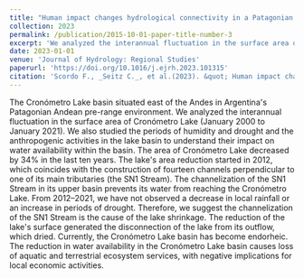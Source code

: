 ```yaml
---
title: "Human impact changes hydrological connectivity in a Patagonian fluvial basin"
collection: 2023
permalink: /publication/2015-10-01-paper-title-number-3
excerpt: 'We analyzed the interannual fluctuation in the surface area of Cronómetro Lake (January 2000 to January 2021). We also studied the periods of humidity and drought and the anthropogenic activities in the lake basin to understand their impact on water availability within the basin.'
date: 2023-01-01
venue: 'Journal of Hydrology: Regional Studies'
paperurl: 'https://doi.org/10.1016/j.ejrh.2023.101315'
citation: 'Scordo F., _Seitz C._, et al.(2023). &quot; Human impact changes hydrological connectivity in a Patagonian fluvial basin.&quot; <i>Journal of Hydrology: Regional Studies</i>. 45.'
---
```


The Cronómetro Lake basin situated east of the Andes in Argentina's Patagonian Andean pre-range environment. We analyzed the interannual fluctuation in the surface area of Cronómetro Lake (January 2000 to January 2021). We also studied the periods of humidity and drought and the anthropogenic activities in the lake basin to understand their impact on water availability within the basin. The area of Cronómetro Lake decreased by 34% in the last ten years. The lake's area reduction started in 2012, which coincides with the construction of fourteen channels perpendicular to one of its main tributaries (the SN1 Stream). The channelization of the SN1 Stream in its upper basin prevents its water from reaching the Cronómetro Lake. From 2012–2021, we have not observed a decrease in local rainfall or an increase in periods of drought. Therefore, we suggest the channelization of the SN1 Stream is the cause of the lake shrinkage. The reduction of the lake's surface generated the disconnection of the lake from its outflow, which dried. Currently, the Cronómetro Lake basin has become endorheic. The reduction in water availability in the Cronómetro Lake basin causes loss of aquatic and terrestrial ecosystem services, with negative implications for local economic activities.
